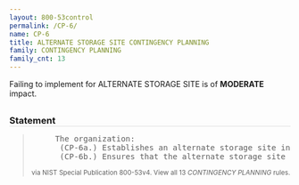 ```yaml
---
layout: 800-53control
permalink: /CP-6/
name: CP-6
title: ALTERNATE STORAGE SITE CONTINGENCY PLANNING
family: CONTINGENCY PLANNING
family_cnt: 13
---
```

<p class="text-warning">Failing to implement for ALTERNATE STORAGE SITE is of <b>MODERATE</b> impact.</p>

<h3 style="border-bottom:1px solid #ddd;margin:30px 0 8px 0;">Statement</h3>
<blockquote>
<pre>     The organization: 
      (CP-6a.) Establishes an alternate storage site including necessary agreements to permit the storage and retrieval of information system backup information; and 
      (CP-6b.) Ensures that the alternate storage site provides information security safeguards equivalent to that of the primary site. 
</pre>
<p><small>via NIST Special Publication 800-53v4. View all 13 <i>CONTINGENCY PLANNING</i> rules. <a href="/cce/ssg/group/$Group_id"><span class="glyphicon glyphicon-link"></span></a> </small></p>
</blockquote>

